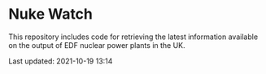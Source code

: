 # Nuke Watch

This repository includes code for retrieving the latest information available on the output of EDF nuclear power plants in the UK.

Last updated: 2021-10-19 13:14